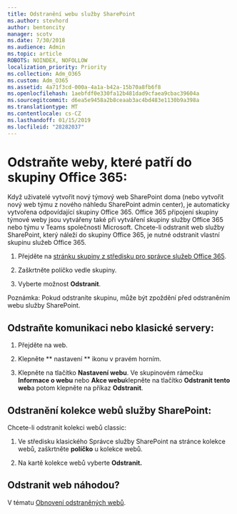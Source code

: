 ```yaml
---
title: Odstranění webu služby SharePoint
ms.author: stevhord
author: bentoncity
manager: scotv
ms.date: 7/30/2018
ms.audience: Admin
ms.topic: article
ROBOTS: NOINDEX, NOFOLLOW
localization_priority: Priority
ms.collection: Adm_O365
ms.custom: Adm_O365
ms.assetid: 4a71f3cd-000a-4a1a-b42a-15b70a8fb6f8
ms.openlocfilehash: 1aebfdf0e330fa12b481dad9cfaea9cbac39604a
ms.sourcegitcommit: d6ea5e9458a2b8ceaab3ac4bd483e1130b9a398a
ms.translationtype: MT
ms.contentlocale: cs-CZ
ms.lasthandoff: 01/15/2019
ms.locfileid: "28282037"
---
```

# <a name="delete-sites-that-belong-to-an-office-365-group"></a>Odstraňte weby, které patří do skupiny Office 365:

Když uživatelé vytvořit nový týmový web SharePoint doma (nebo vytvořit nový web týmu z nového náhledu SharePoint admin center), je automaticky vytvořena odpovídající skupiny Office 365. Office 365 připojení skupiny týmové weby jsou vytvářeny také při vytváření skupiny služby Office 365 nebo týmu v Teams společnosti Microsoft. Chcete-li odstranit web služby SharePoint, který náleží do skupiny Office 365, je nutné odstranit vlastní skupinu služeb Office 365. 
  
1. Přejděte na [stránku skupiny z středisku pro správce služeb Office 365](https://portal.office.com/adminportal/home#/groups).
    
2. Zaškrtněte políčko vedle skupiny.
    
3. Vyberte možnost **Odstranit**.
    
Poznámka: Pokud odstraníte skupinu, může být zpoždění před odstraněním webu služby SharePoint.
  
## <a name="delete-communication-sites-or-classic-sites"></a>Odstraňte komunikaci nebo klasické servery:

1. Přejděte na web.
  
2. Klepněte ** nastavení ** ikonu v pravém horním. 
  
3. Klepněte na tlačítko **Nastavení webu**. Ve skupinovém rámečku **Informace o webu** nebo **Akce webu**klepněte na tlačítko **Odstranit tento web**a potom klepněte na příkaz **Odstranit**.
  
## <a name="delete-a-sharepoint-site-collection"></a>Odstranění kolekce webů služby SharePoint:

Chcete-li odstranit kolekci webů classic:
  
1. Ve středisku klasického Správce služby SharePoint na stránce kolekce webů, zaškrtněte **políčko** u kolekce webů. 
    
2. Na kartě kolekce webů vyberte **Odstranit.**
    
## <a name="deleted-a-site-by-accident"></a>Odstranit web náhodou?

V tématu [Obnovení odstraněných webů](https://go.microsoft.com/fwlink/?linkid=867660).
  

